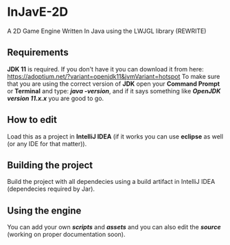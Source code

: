 # InJavE-2D
A 2D Game Engine Written In Java using the LWJGL library (REWRITE)

## Requirements
**JDK 11** is required. If you don't have it you can download it from here: https://adoptium.net/?variant=openjdk11&jvmVariant=hotspot
To make sure that you are using the correct version of **JDK** open your **Command Prompt** or **Terminal** and type: ***java -version***, and if it says something like
***OpenJDK version 11.x.x*** you are good to go.

## How to edit
Load this as a project in **IntelliJ IDEA** (if it works you can use **eclipse** as well (or any IDE for that matter)).

## Building the project
Build the project with all dependecies using a build artifact in IntelliJ IDEA (dependecies required by Jar).

## Using the engine
You can add your own ***scripts*** and ***assets*** and you can also edit the ***source*** (working on proper documentation soon).
